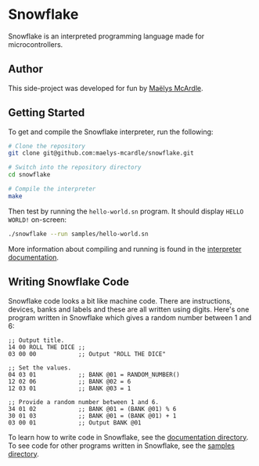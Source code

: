 # Snowflake

Snowflake is an interpreted programming language made for microcontrollers.

## Author

This side-project was developed for fun by [Maëlys McArdle][1].

## Getting Started

To get and compile the Snowflake interpreter, run the following:

```sh
# Clone the repository
git clone git@github.com:maelys-mcardle/snowflake.git

# Switch into the repository directory
cd snowflake

# Compile the interpreter
make
```

Then test by running the `hello-world.sn` program. It should display
`HELLO WORLD!` on-screen:

```sh
./snowflake --run samples/hello-world.sn
```

More information about compiling and running is 
found in the [interpreter documentation][2].

## Writing Snowflake Code

Snowflake code looks a bit like machine code. There are instructions, devices,
banks and labels and these are all written using digits. Here's one program
written in Snowflake which gives a random number between 1 and 6:

```
;; Output title.
14 00 ROLL THE DICE ;;
03 00 00            ;; Output "ROLL THE DICE"

;; Set the values.
04 03 01            ;; BANK @01 = RANDOM_NUMBER()
12 02 06            ;; BANK @02 = 6
12 03 01            ;; BANK @03 = 1

;; Provide a random number between 1 and 6.
34 01 02            ;; BANK @01 = (BANK @01) % 6
30 01 03            ;; BANK @01 = (BANK @01) + 1
03 00 01            ;; Output BANK @01
```

To learn how to write code in Snowflake, see the [documentation directory][3].
To see code for other programs written in Snowflake, see the [samples directory][4].

[1]: https://www.maelys.bio/
[2]: docs/interpreter.md
[3]: docs/
[4]: samples/

